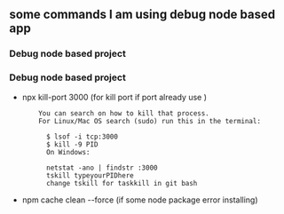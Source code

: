 ## some commands I am using debug node based app
### Debug node based  project

### Debug node based  project

- npx kill-port 3000   (for kill port if port already use )

          You can search on how to kill that process.
          For Linux/Mac OS search (sudo) run this in the terminal:
            
            $ lsof -i tcp:3000
            $ kill -9 PID
            On Windows:
            
            netstat -ano | findstr :3000
            tskill typeyourPIDhere 
            change tskill for taskkill in git bash
- npm cache clean --force  (if some node  package error installing)
